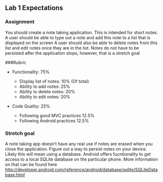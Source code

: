 ## Lab 1 Expectations

### Assignment

You should create a note taking application. This is intended for short notes. A user should be able to type out a note and add this note to a list that is displayed on the screen
A user should also be able to delete notes from this list and edit notes once they are in the list. Notes do not have to be persisted after the application stops, however, that is a stretch goal

###Rubric

- Functionality: 75%
	- Display list of notes: 10% (Of total)
	- Ability to add notes: 25%
	- Ability to delete notes: 20%
	- Ability to edit notes: 20%


- Code Quality: 25%
	- Following good MVC practices 12.5%
	- Following Android practices 12.5%



### Stretch goal

A note taking app doesn't have any real use if notes are erased when you close the application. Figure out a way to persist notes on your device. Likely this will mean using a database.
Android offers fucntionality to get access to a local SQLite database on the particular phone. More information on that can be found here http://developer.android.com/reference/android/database/sqlite/SQLiteDatabase.html
